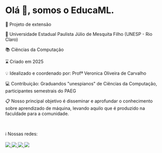 # Olá 👋, somos o EducaML.

📌 Projeto de extensão

📍 Universidade Estadual Paulista Júlio de Mesquita Filho (UNESP - Rio Claro)

📚 Ciências da Computação

⌛ Criado em 2025

💡 Idealizado e coordenado por: Profª Veronica Oliveira de Carvalho

💻 Contribuição: Graduandos "unespianos" de Ciências da Computação, participantes semestrais do PAEG

📋 Nosso principal objetivo é disseminar e aprofundar o conhecimento sobre aprendizado de máquina, levando aquilo que é produzido na faculdade para a comunidade. 

##
</br>
ℹ️ Nossas redes:
</br></br>
<a href="https://github.com/Educa-ML" target="_blank">
<img src="https://img.shields.io/badge/GitHub-100000?style=for-the-badge&logo=github&logoColor=white)">
</a>
<a href="https://instagram.com/educa_ml" target="_blank">
  <img src="https://img.shields.io/badge/Instagram-E4405F?style=for-the-badge&logo=instagram&logoColor=white">
</a>
<a href="https://youtube.com/@Educa_ML" target="_blank">
  <img src="https://img.shields.io/badge/YouTube-FF0000?style=for-the-badge&logo=youtube&logoColor=white">
</a>
<a href="">
   <img src="https://img.shields.io/badge/linkedin-%230077B5.svg?style=for-the-badge&logo=linkedin&logoColor=white">
</a>


